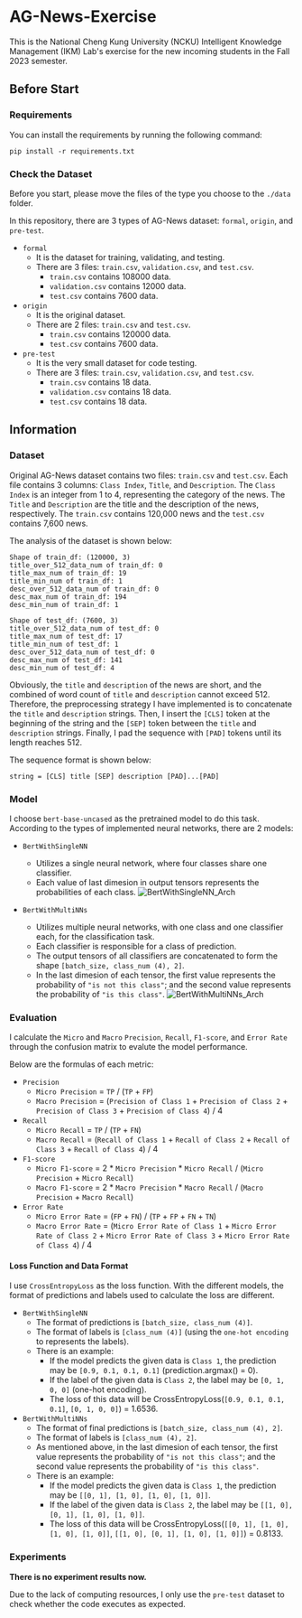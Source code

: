 # AG-News-Exercise
This is the National Cheng Kung University (NCKU) Intelligent Knowledge Management (IKM) Lab's exercise for the new incoming students in the Fall 2023 semester.

## Before Start
### Requirements
You can install the requirements by running the following command:
```
pip install -r requirements.txt
```

### Check the Dataset
Before you start, please move the files of the type you choose to the `./data` folder.  

In this repository, there are 3 types of AG-News dataset: `formal`, `origin`, and `pre-test`.
- `formal`
    - It is the dataset for training, validating, and testing.
    - There are 3 files: `train.csv`, `validation.csv`, and `test.csv`.
        - `train.csv` contains 108000 data.
        - `validation.csv` contains 12000 data.
        - `test.csv` contains 7600 data.
- `origin`
    - It is the original dataset.
    - There are 2 files: `train.csv` and `test.csv`.
        - `train.csv` contains 120000 data.
        - `test.csv` contains 7600 data.
- `pre-test`
    - It is the very small dataset for code testing.
    - There are 3 files: `train.csv`, `validation.csv`, and `test.csv`.
        - `train.csv` contains 18 data.
        - `validation.csv` contains 18 data.
        - `test.csv` contains 18 data.


## Information
### Dataset
Original AG-News dataset contains two files: `train.csv` and `test.csv`. Each file contains 3 columns: `Class Index`, `Title`, and `Description`. The `Class Index` is an integer from 1 to 4, representing the category of the news. The `Title` and `Description` are the title and the description of the news, respectively. The `train.csv` contains 120,000 news and the `test.csv` contains 7,600 news.  

The analysis of the dataset is shown below:
```
Shape of train_df: (120000, 3)
title_over_512_data_num of train_df: 0
title_max_num of train_df: 19
title_min_num of train_df: 1
desc_over_512_data_num of train_df: 0
desc_max_num of train_df: 194
desc_min_num of train_df: 1

Shape of test_df: (7600, 3)
title_over_512_data_num of test_df: 0
title_max_num of test_df: 17
title_min_num of test_df: 1
desc_over_512_data_num of test_df: 0
desc_max_num of test_df: 141
desc_min_num of test_df: 4
```

Obviously, the `title` and `description` of the news are short, and the combined of word count of `title` and `description` cannot exceed 512. Therefore, the preprocessing strategy I have implemented is to concatenate the `title` and `description` strings. Then, I insert the `[CLS]` token at the beginning of the string and the `[SEP]` token between the `title` and `description` strings. Finally, I pad the sequence with `[PAD]` tokens until its length reaches 512.  

The sequence format is shown below:
```
string = [CLS] title [SEP] description [PAD]...[PAD]
```

### Model
I choose `bert-base-uncased` as the pretrained model to do this task.  
According to the types of implemented neural networks, there are 2 models:
- `BertWithSingleNN`
    - Utilizes a single neural network, where four classes share one classifier.
    - Each value of last dimesion in output tensors represents the probabilities of each class.
    ![BertWithSingleNN_Arch](https://drive.google.com/uc?export=view&id=1LLHSwNRmP07j_gH2aKUZlUoLRFB3tP9M)

- `BertWithMultiNNs`
    - Utilizes multiple neural networks, with one class and one classifier each, for the classification task.
    - Each classifier is responsible for a class of prediction.
    - The output tensors of all classifiers are concatenated to form the shape `[batch_size, class_num (4), 2]`.
    - In the last dimesion of each tensor, the first value represents the probability of `"is not this class"`; and the second value represents the probability of `"is this class"`.
    ![BertWithMultiNNs_Arch](https://drive.google.com/uc?export=view&id=1LIJFsTygT9XtmGtQZHmZcMuIVwI21C4J)


### Evaluation
I calculate the `Micro` and `Macro` `Precision`, `Recall`, `F1-score`, and `Error Rate` through the confusion matrix to evalute the model performance.  

Below are the formulas of each metric:
- `Precision`
    - `Micro Precision` = `TP` / (`TP` + `FP`)
    - `Macro Precision` = (`Precision of Class 1` + `Precision of Class 2` + `Precision of Class 3` + `Precision of Class 4`) / 4
- `Recall`
    - `Micro Recall` = `TP` / (`TP` + `FN`)
    - `Macro Recall` = (`Recall of Class 1` + `Recall of Class 2` + `Recall of Class 3` + `Recall of Class 4`) / 4
- `F1-score`
    - `Micro F1-score` = 2 * `Micro Precision` * `Micro Recall` / (`Micro Precision` + `Micro Recall`)
    - `Macro F1-score` = 2 * `Macro Precision` * `Macro Recall` / (`Macro Precision` + `Macro Recall`)
- `Error Rate`
    - `Micro Error Rate` = (`FP` + `FN`) / (`TP` + `FP` + `FN` + `TN`)
    - `Macro Error Rate` = (`Micro Error Rate of Class 1` + `Micro Error Rate of Class 2` + `Micro Error Rate of Class 3` + `Micro Error Rate of Class 4`) / 4

#### Loss Function and Data Format
I use `CrossEntropyLoss` as the loss function. With the different models, the format of predictions and labels used to calculate the loss are different.
- `BertWithSingleNN`
    - The format of predictions is `[batch_size, class_num (4)]`.
    - The format of labels is `[class_num (4)]` (using the `one-hot encoding` to represents the labels).
    - There is an example:
        - If the model predicts the given data is `Class 1`, the prediction may be `[0.9, 0.1, 0.1, 0.1]` (prediction.argmax() = 0).
        - If the label of the given data is `Class 2`, the label may be `[0, 1, 0, 0]` (one-hot encoding).
        - The loss of this data will be CrossEntropyLoss(`[0.9, 0.1, 0.1, 0.1]`, `[0, 1, 0, 0]`) = 1.6536.
- `BertWithMultiNNs`
    - The format of final predictions is `[batch_size, class_num (4), 2]`.
    - The format of labels is `[class_num (4), 2]`.
    - As mentioned above, in the last dimesion of each tensor, the first value represents the probability of `"is not this class"`; and the second value represents the probability of `"is this class"`.
    - There is an example:
        - If the model predicts the given data is `Class 1`, the prediction may be `[[0, 1], [1, 0], [1, 0], [1, 0]]`.
        - If the label of the given data is `Class 2`, the label may be `[[1, 0], [0, 1], [1, 0], [1, 0]]`.
        - The loss of this data will be CrossEntropyLoss(`[[0, 1], [1, 0], [1, 0], [1, 0]]`, `[[1, 0], [0, 1], [1, 0], [1, 0]]`) = 0.8133.

### Experiments
**There is no experiment results now.**

Due to the lack of computing resources, I only use the `pre-test` dataset to check whether the code executes as expected.
